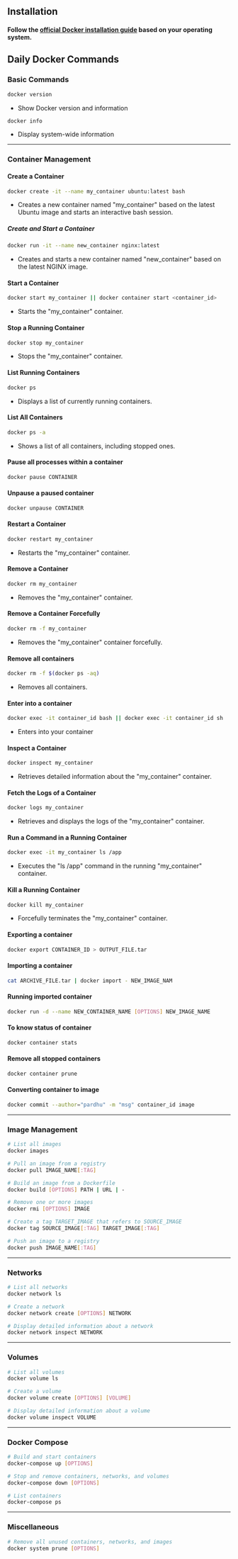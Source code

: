 ## Installation
#### Follow the [official Docker installation guide](https://docs.docker.com/get-docker/) based on your operating system.

## Daily Docker Commands
### Basic Commands
```bash
docker version
```
- Show Docker version and information

```bash
docker info
```
- Display system-wide information
---

### Container Management
#### Create a Container
```bash
docker create -it --name my_container ubuntu:latest bash
```
- Creates a new container named "my_container" based on the latest Ubuntu image and starts an interactive bash session.

##### Create and Start a Container
```bash
docker run -it --name new_container nginx:latest
```
- Creates and starts a new container named "new_container" based on the latest NGINX image.

#### Start a Container
```bash
docker start my_container || docker container start <container_id>
```
- Starts the "my_container" container.

#### Stop a Running Container
```bash
docker stop my_container
```
- Stops the "my_container" container.

#### List Running Containers
```bash
docker ps
```
- Displays a list of currently running containers.

#### List All Containers
```bash
docker ps -a
```
- Shows a list of all containers, including stopped ones.

#### Pause all processes within a container
```bash
docker pause CONTAINER
```

#### Unpause a paused container
```bash
docker unpause CONTAINER
```

#### Restart a Container
```bash
docker restart my_container
```
- Restarts the "my_container" container.

#### Remove a Container
```bash
docker rm my_container
```
- Removes the "my_container" container.

#### Remove a Container Forcefully
```bash
docker rm -f my_container
```
- Removes the "my_container" container forcefully.

#### Remove all containers 
```bash
docker rm -f $(docker ps -aq)
```
- Removes all containers.

#### Enter into a container
```bash
docker exec -it container_id bash || docker exec -it container_id sh 
```
- Enters into your container

#### Inspect a Container
```bash
docker inspect my_container
```
- Retrieves detailed information about the "my_container" container.

#### Fetch the Logs of a Container
```bash
docker logs my_container
```
- Retrieves and displays the logs of the "my_container" container.

#### Run a Command in a Running Container
```bash
docker exec -it my_container ls /app
```
- Executes the "ls /app" command in the running "my_container" container.

#### Kill a Running Container
```bash
docker kill my_container
```
- Forcefully terminates the "my_container" container.

#### Exporting a container
```bash
docker export CONTAINER_ID > OUTPUT_FILE.tar 
```

#### Importing a container
```bash
cat ARCHIVE_FILE.tar | docker import - NEW_IMAGE_NAM
```

#### Running imported container
```bash
docker run -d --name NEW_CONTAINER_NAME [OPTIONS] NEW_IMAGE_NAME 
```

#### To know status of container
```bash
docker container stats 
```
#### Remove all stopped containers
```bash
docker container prune
```
#### Converting container to image
```bash
docker commit --author="pardhu" -m "msg" container_id image
```
---

### Image Management

```bash
# List all images
docker images

# Pull an image from a registry
docker pull IMAGE_NAME[:TAG]

# Build an image from a Dockerfile
docker build [OPTIONS] PATH | URL | -

# Remove one or more images
docker rmi [OPTIONS] IMAGE

# Create a tag TARGET_IMAGE that refers to SOURCE_IMAGE
docker tag SOURCE_IMAGE[:TAG] TARGET_IMAGE[:TAG]

# Push an image to a registry
docker push IMAGE_NAME[:TAG]
```

---

### Networks

```bash
# List all networks
docker network ls

# Create a network
docker network create [OPTIONS] NETWORK

# Display detailed information about a network
docker network inspect NETWORK
```

---

### Volumes

```bash
# List all volumes
docker volume ls

# Create a volume
docker volume create [OPTIONS] [VOLUME]

# Display detailed information about a volume
docker volume inspect VOLUME
```

---

### Docker Compose

```bash
# Build and start containers
docker-compose up [OPTIONS]

# Stop and remove containers, networks, and volumes
docker-compose down [OPTIONS]

# List containers
docker-compose ps
```

---

### Miscellaneous

```bash
# Remove all unused containers, networks, and images
docker system prune [OPTIONS]
```
